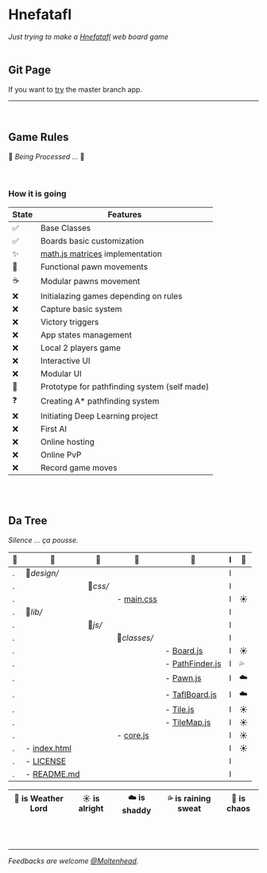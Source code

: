 # Hnefatafl
*Just trying to make a [Hnefatafl](https://en.wikipedia.org/wiki/Tafl_games) web board game*
<br/><br/>

## Git Page
If you want to [try](https://moltenhead.github.io/Hnefatafl) the master branch app.
<hr/>
<br/>

## Game Rules
:construction:  *Being Processed ...*  :construction:
<br/><br/><br/>

### How it is going
State | Features
------|---------
:white_check_mark:| Base Classes
:white_check_mark:| Boards basic customization
:sparkles:| [math.js matrices](http://mathjs.org/docs/datatypes/matrices.html) implementation
:construction:| Functional pawn movements
:coffee:| Modular pawns movement
:x:| Initialazing games depending on rules
:x:| Capture basic system
:x:| Victory triggers
:x:| App states management
:x:| Local 2 players game
:x:| Interactive UI
:x:| Modular UI
:construction:| Prototype for pathfinding system (self made)
:question:| Creating A* pathfinding system
:x:| Initiating Deep Learning project
:x:| First AI
:x:| Online hosting
:x:| Online PvP
:x:| Record game moves

<br/><br/>

## Da Tree
*Silence ... ça pousse.*

:deciduous_tree:|:evergreen_tree:|:ear_of_rice:|:herb:|:seedling:|I|:frog:
-|-|-|-|-|-|-
.|:file_folder:*design/*||||I|
.||:file_folder:*css/*|||I|
.|||- [main.css](https://github.com/Moltenhead/Hnefatafl/tree/master/design/css/main.css)||I|:sunny:
.|:file_folder:*lib/*||||I|
.||:file_folder:*js/*|||I|
.|||:file_folder:*classes/*||I|
.||||- [Board.js](https://github.com/Moltenhead/Hnefatafl/tree/master/lib/js/classes/Board.js)|I|:sunny:
.||||- [PathFinder.js](https://github.com/Moltenhead/Hnefatafl/tree/master/lib/js/classes/PathFinder.js)|I|:sweat_drops:
.||||- [Pawn.js](https://github.com/Moltenhead/Hnefatafl/tree/master/lib/js/classes/Pawn.js)|I|:cloud:
.||||- [TaflBoard.js](https://github.com/Moltenhead/Hnefatafl/tree/master/lib/js/classes/TaflBoard.js)|I|:cloud:
.||||- [Tile.js](https://github.com/Moltenhead/Hnefatafl/tree/master/lib/js/classes/Tile.js)|I|:sunny:
.||||- [TileMap.js](https://github.com/Moltenhead/Hnefatafl/tree/master/lib/js/classes/TileMap.js)|I|:sunny:
.|||- [core.js](https://github.com/Moltenhead/Hnefatafl/tree/master/lib/js/core.js)||I|:sunny:
.|- [index.html](https://github.com/Moltenhead/Hnefatafl/tree/master/index.html)||||I|:sunny:
.|- [LICENSE](https://github.com/Moltenhead/Hnefatafl/tree/master/LICENSE)||||I|
.|- [README.md](https://github.com/Moltenhead/Hnefatafl/tree/master/README.md)||||I|

:frog: is Weather Lord|:sunny: is alright|:cloud: is shaddy|:sweat_drops: is raining sweat|:ocean: is chaos
-|-|-|-|-

<br/><br/>
<hr/>

*Feedbacks are welcome [@Moltenhead](https://github.com/Moltenhead).*

